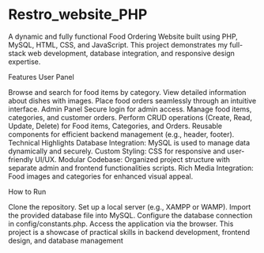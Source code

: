 # Restro_website_PHP
A dynamic and fully functional Food Ordering Website built using PHP, MySQL, HTML, CSS, and JavaScript. This project demonstrates my full-stack web development, database integration, and responsive design expertise.

Features User Panel

Browse and search for food items by category.
View detailed information about dishes with images.
Place food orders seamlessly through an intuitive interface. Admin Panel
Secure login for admin access.
Manage food items, categories, and customer orders.
Perform CRUD operations (Create, Read, Update, Delete) for Food items, Categories, and Orders. Reusable components for efficient backend management (e.g., header, footer).
Technical Highlights Database Integration: MySQL is used to manage data dynamically and securely. Custom Styling: CSS for responsive and user-friendly UI/UX. Modular Codebase: Organized project structure with separate admin and frontend functionalities scripts. Rich Media Integration: Food images and categories for enhanced visual appeal.

How to Run

Clone the repository.
Set up a local server (e.g., XAMPP or WAMP).
Import the provided database file into MySQL.
Configure the database connection in config/constants.php.
Access the application via the browser.
This project is a showcase of practical skills in backend development, frontend design, and database management

